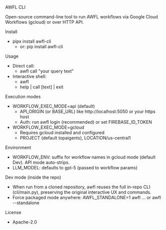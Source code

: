 AWFL CLI

Open-source command-line tool to run AWFL workflows via Google Cloud Workflows (gcloud) or over HTTP API.

Install
- pipx install awfl-cli
  - or: pip install awfl-cli

Usage
- Direct call:
  - awfl call <workflowName> "your query text"
- Interactive shell:
  - awfl
  - help | call <workflow> [text] | exit

Execution modes
- WORKFLOW_EXEC_MODE=api (default)
  - API_ORIGIN (or BASE_URL) like http://localhost:5050 or your https host
  - Auth: run awfl login (recommended) or set FIREBASE_ID_TOKEN
- WORKFLOW_EXEC_MODE=gcloud
  - Requires gcloud installed and configured
  - PROJECT (default topaigents), LOCATION/us-central1

Environment
- WORKFLOW_ENV: suffix for workflow names in gcloud mode (default Dev). API mode auto-strips.
- LLM_MODEL: defaults to gpt-5 (passed to workflow params)

Dev mode (inside the repo)
- When run from a cloned repository, awfl reuses the full in-repo CLI (cli/main.py), preserving the original interactive UX and commands.
- Force packaged mode anywhere: AWFL_STANDALONE=1 awfl … or awfl --standalone

License
- Apache-2.0
